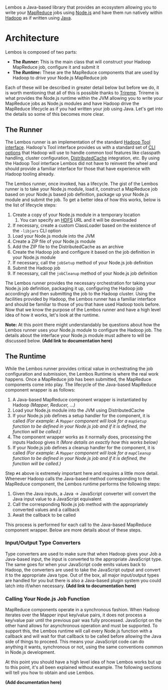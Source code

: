 Lembos a Java-based library that provides an ecosystem allowing you to write your [MapReduce](mapreduce) jobs using
[Node.js](nodejs) and have them run natively within [Hadoop](hadoop) as if written using [Java](java).

# Architecture

Lembos is composed of two parts:

* **The *Runner*:** This is the main class that will construct your Hadoop MapReduce job, configure it and submit it
* **The *Runtime*:** These are the MapReduce components that are used by Hadoop to *drive* your Node.js MapReduce job

Each of these will be described in greater detail below but before we do, it is worth mentioning that all of this is
possible thanks to [Trireme](trireme).  Trireme is what provides the Node.js runtime within the JVM allowing you to
write your MapReduce jobs as Node.js modules and have Hadoop drive the MapReduce lifecycle as if you had written your
job using Java.  Let's get into the details so some of this becomes more clear.

## The Runner

The Lembos runner is an implementation of the standard [Hadoop Tool interface](hadoop-tool).  Hadoop's Tool interface
provides us with a standard set of [CLI options](hadoop-tool-options) that Hadoop will use to handle common tool
features like classpath handling, cluster configuration, [DistributedCache](hadoop-distributed-cache) integration, etc.
By using the Hadoop Tool interface Lembos did not have to reinvent the wheel and should provide a familiar interface for
those that have experience with Hadoop tooling already.

The Lembos runner, once invoked, has a lifecycle.  The gist of the Lembos runner is to take your Node.js module, load
it, construct a MapReduce job based on your Node.js based job definition, package up your Node.js module and submit the
job.  To get a better idea of how this works, below is the list of lifecycle steps:

1. Create a copy of your Node.js module in a temporary location
    1. You can specify an [HDFS](hdfs) URL and it will be downloaded
2. If necessary, create a custom ClassLoader based on the existence of the `-libjars` CLI option
3. Load your Node.js module into the JVM
4. Create a ZIP file of your Node.js module
5. Add the ZIP file to the DistributedCache as an archive
6. Create the Hadoop job and configure it based on the job definition in your Node.js module
7. If necessary, call the `jobSetup` method of your Node.js job definition
8. Submit the Hadoop job
9. If necessary, call the `jobCleanup` method of your Node.js job definition

The Lembos runner provides the necessary orchestration for taking your Node.js job definition, packaging it up,
configuring the Hadoop job accordingly and then submitting the job to the Hadoop cluster.  Using the facilities
provided by Hadoop, the Lembos runner has a familiar interface and should be familiar to those of you that have used
Hadoop tools before.  Now that we know the purpose of the Lembos runner and have a high level idea of how it works,
let's look at the runtime.

**Note:** At this point there might understandably be questions about how the Lembos runner uses your Node.js module to
configure the Hadoop job.  The details about the interface your Node.js module must adhere to will be discussed below.
**(Add link to documentation here)**

## The Runtime

While the Lembos runner provides critical value in orchestrating the job configuration and submission, the Lembos
Runtime is where the real work happens.  Once a MapReduce job has been submitted, the MapReduce components come into
play.  The lifecycle of the Java-based MapReduce component wrapper is as follows:

1. A Java-based MapReduce component wrapper is instantiated by Hadoop *(Mapper, Reducer, ...)*
2. Load your Node.js module into the JVM using DistributedCache
3. If your Node.js job defines a setup handler for the component, it is called  *(For example: A `Mapper` component will
look for a `mapSetup` function to be defined in your Node.js job and if it is defined, the function will be called.)*
4. The component wrapper works as it normally does, processing the inputs Hadoop gives it *(More details on exactly how
this works below)*
5. If your Node.js job defines a cleanup handler for the component, it is called  *(For example: A `Mapper` component
will look for a `mapCleanup` function to be defined in your Node.js job and if it is defined, the function will be
called.)*

Step `#4` above is extremely important here and requires a little more detail.  Whenever Hadoop calls the Java-based
method corresponding to the MapReduce component, the Lembos runtime performs the following steps:

1. Given the Java inputs, a Java -> JavaScript converter will convert the Java input value to a JavaScript equivalent
2. Call the corresponding Node.js job method with the appropriately converted values and a callback
3. Await the callback to be called

This process is performed for each call to the Java-based MapReduce component wrapper.  Below are more details about
of these steps.

### Input/Output Type Converters

Type converters are used to make sure that when Hadoop gives your Job a Java-based
input, the input is converted to the appropriate JavaScript type.  The same goes for when your JavaScript code emits
values back to Hadoop, the converters are used to take the JavaScript output and convert it to the appropriate Java
type.  Out of the box, all major input/output types are handled for you but there is also a Java-based plugin system you
could latch into if/when necessary. **(Add link to documentation here)**

### Calling Your Node.js Job Function

MapReduce components operate in a synchronous fashion.  When Hadoop iterates over the Mapper input key/value pairs, it
does not process a key/value pair until the previous pair was fully processed.  JavaScript on the other hand allows for
asynchronous operation and must be supported.  To support this, the Lembos runtime will call every Node.js function with
a callback and will wait for that callback to be called before allowing the Java side of things to proceed.  This means
your JavaScript code can do anything it wants, synchronous or not, using the same conventions common in Node.js
development.

At this point you should have a high level idea of how Lembos works but up to this point, it's all been explained
without example.  The following sections will tell you how to obtain and use Lembos.

**(Add documentation here)**

[hadoop]: http://hadoop.apache.org/
[hadoop-distributed-cache]: http://hadoop.apache.org/docs/r1.2.1/api/org/apache/hadoop/filecache/DistributedCache.html
[hadoop-tool]: http://hadoop.apache.org/docs/r1.2.1/api/org/apache/hadoop/util/Tool.html
[hadoop-tool-options]: http://hadoop.apache.org/docs/r1.2.1/api/org/apache/hadoop/util/GenericOptionsParser.html#GenericOptions
[hdfs]: http://wiki.apache.org/hadoop/HDFS
[java]: http://www.oracle.com/us/technologies/java/overview/index.html
[lembos]: http://en.wikipedia.org/wiki/Hellenistic-era_warships#Lembos
[mapreduce]: http://en.wikipedia.org/wiki/MapReduce
[nodejs]: http://nodejs.org
[trireme]: https://github.com/apigee/trireme
